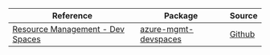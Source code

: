| Reference | Package | Source |
|---|---|---|
|[Resource Management - Dev Spaces](mgmt-devspaces-readme.md)|[azure-mgmt-devspaces](https://pypi.org/project/azure-mgmt-devspaces)|[Github](https://github.com/Azure/azure-sdk-for-python/blob/main/sdk/aks/azure-mgmt-devspaces)|
